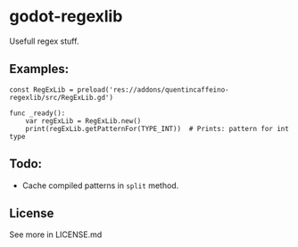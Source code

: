# godot-regexlib

Usefull regex stuff.


## Examples:

```gdscript
const RegExLib = preload('res://addons/quentincaffeino-regexlib/src/RegExLib.gd')

func _ready():
	var regExLib = RegExLib.new()
	print(regExLib.getPatternFor(TYPE_INT))  # Prints: pattern for int type
```


## Todo:

- Cache compiled patterns in `split` method.


## License

See more in LICENSE.md
